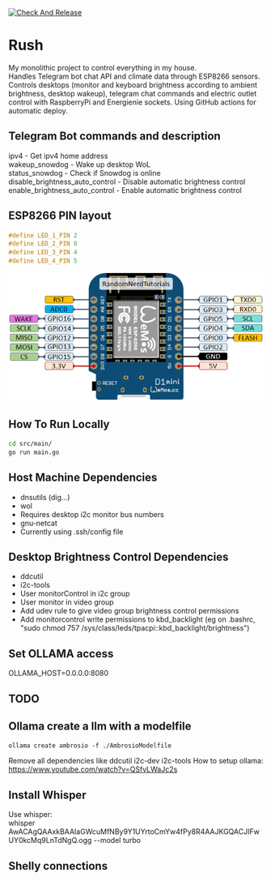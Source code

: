 [![Check And Release](https://github.com/luisrmendes/rush/actions/workflows/checkAndRelease.yml/badge.svg)](https://github.com/luisrmendes/rush/actions/workflows/checkAndRelease.yml)

# Rush

My monolithic project to control everything in my house.  
Handles Telegram bot chat API and climate data through ESP8266 sensors. Controls desktops (monitor and keyboard brightness according to ambient brightness, desktop wakeup), telegram chat commands and electric outlet control with RaspberryPi and Energienie sockets.
Using GitHub actions for automatic deploy.

## Telegram Bot commands and description  

ipv4 - Get ipv4 home address  
wakeup_snowdog - Wake up desktop WoL  
status_snowdog - Check if Snowdog is online    
disable_brightness_auto_control - Disable automatic brightness control  
enable_brightness_auto_control - Enable automatic brightness control  

## ESP8266 PIN layout

```c
#define LED_1_PIN 2
#define LED_2_PIN 0
#define LED_3_PIN 4
#define LED_4_PIN 5
```

![Alt text](image.png)

## How To Run Locally

```sh
cd src/main/  
go run main.go 
```

## Host Machine Dependencies

- dnsutils (dig...)
- wol  
- Requires desktop i2c monitor bus numbers  
- gnu-netcat
- Currently using .ssh/config file

## Desktop Brightness Control Dependencies  

- ddcutil  
- i2c-tools  
- User monitorControl in i2c group  
- User monitor in video group
- Add udev rule to give video group brightness control permissions
- Add monitorcontrol write permissions to kbd_backlight (eg on .bashrc, "sudo chmod 757 /sys/class/leds/tpacpi\:\:kbd_backlight/brightness")

## Set OLLAMA access
OLLAMA_HOST=0.0.0.0:8080

## TODO

## Ollama create a llm with a modelfile
```
ollama create ambrosio -f ./AmbrosioModelfile
```

Remove all dependencies like ddcutil i2c-dev i2c-tools
How to setup ollama: https://www.youtube.com/watch?v=QSfvLWaJc2s 

## Install Whisper

Use whisper:  
whisper AwACAgQAAxkBAAIaGWcuMfNBy9Y1UYrtoCmYw4fPy8R4AAJKGQACJIFwUY0kcMq9LnTdNgQ.ogg  --model turbo

## Shelly connections